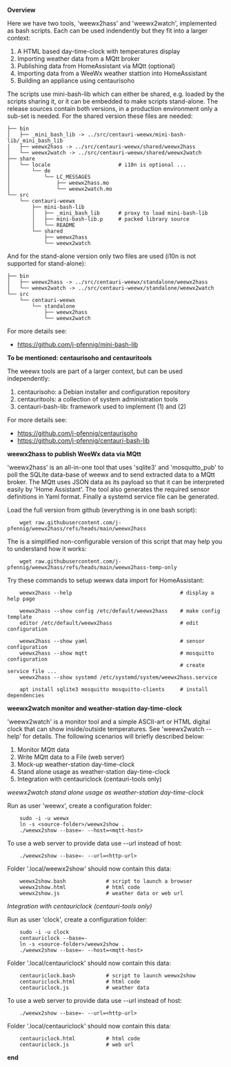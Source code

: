 **Overview**

Here we have two tools, 'weewx2hass' and 'weewx2watch', implemented as bash
scripts. Each can be used indendently but they fit into a larger context:

1. A HTML based day-time-clock with temperatures display
2. Importing weather data from a MQtt broker
3. Publishing data from HomeAssistant via MQtt (optional)
4. Importing data from a WeeWx weather stattion into HomeAssistant
5. Building an appliance using centaurisoho

The scripts use mini-bash-lib which can either be shared, e.g. loaded by the
scripts sharing it, or it can be embedded to make scripts stand-alone. The
release sources contain both versions, in a production environment only a
sub-set is needed. For the shared version these files are needed:

    ├── bin
    │   ├── _mini_bash_lib -> ../src/centauri-weewx/mini-bash-lib/_mini_bash_lib
    │   ├── weewx2hass -> ../src/centauri-weewx/shared/weewx2hass
    │   └── weewx2watch -> ../src/centauri-weewx/shared/weewx2watch
    ├── share
    │   └── locale                      # i10n is optional ...
    │       └── de
    │           └── LC_MESSAGES
    │               ├── weewx2hass.mo
    │               └── weewx2watch.mo
    └── src
        └── centauri-weewx
            ├── mini-bash-lib
            │   ├── _mini_bash_lib      # proxy to load mini-bash-lib
            │   ├── mini-bash-lib.p     # packed library source
            │   └── README
            └── shared
                ├── weewx2hass
                └── weewx2watch

And for the stand-alone version only two files are used (i10n is not
supported for stand-alone):

    ├── bin
    │   ├── weewx2hass -> ../src/centauri-weewx/standalone/weewx2hass
    │   └── weewx2watch -> ../src/centauri-weewx/standalone/weewx2watch
    └── src
        └── centauri-weewx
            └── standalone
                ├── weewx2hass
                └── weewx2watch

For more details see:

- https://github.com/j-pfennig/mini-bash-lib

**To be mentioned: centaurisoho and centauritools**

The weewx tools are part of a larger context, but can be used independently:

1. centaurisoho: a Debian installer and configuration repository
2. centauritools: a collection of system administration tools
3. centauri-bash-lib: framework used to implement (1) and (2) 

For more details see:

- https://github.com/j-pfennig/centaurisoho
- https://github.com/j-pfennig/centauri-bash-lib

**weewx2hass to publish WeeWx data via MQtt**

'weewx2hass' is an all-in-one tool that uses 'sqlite3' and 'mosquitto_pub' to
poll the SQLite data-base of weewx and to send extracted data to a MQtt broker.
The MQtt uses JSON data as its payload so that it can be interpreted easily by
'Home Assistant'. The tool also generates the required sensor definitions in
Yaml format. Finally a systemd service file can be generated.

Load the full version from github (everything is in one bash script):

        wget raw.githubusercontent.com/j-pfennig/weewx2hass/refs/heads/main/weewx2hass

The is a simplified non-configurable version of this script that may help you
to understand how it works:

        wget raw.githubusercontent.com/j-pfennig/weewx2hass/refs/heads/main/weewx2hass-temp-only

Try these commands to setup weewx data import for HomeAssistant:

        weewx2hass --help                                   # display a help page

        weewx2hass --show config /etc/default/weewx2hass    # make config template
        editor /etc/default/weewx2hass                      # edit configuration

        weewx2hass --show yaml                              # sensor configuration
        weewx2hass --show mqtt                              # mosquitto configuration
                                                            # create service file ...
        weewx2hass --show systemd /etc/systemd/system/weewx2hass.service

        apt install sqlite3 mosquitto mosquitto-clients     # install dependencies

**weewx2watch monitor and weather-station day-time-clock**

'weewx2watch' is a monitor tool and a simple ASCII-art or HTML digital clock
that can show inside/outside temperatures. See 'weewx2watch --help' for details.
The following scenarios will briefly described below:

1. Monitor MQtt data
2. Write MQtt data to a File (web server)
3. Mock-up weather-station day-time-clock
4. Stand alone usage as weather-station day-time-clock
5. Integration with centauriclock (centauri-tools only)

*weewx2watch stand alone usage as weather-station day-time-clock*

Run as user 'weewx', create a configuration folder:

        sudo -i -u weewx
        ln -s <source-folder>/weewx2show .
        ./weewx2show --base=- --host=<mqtt-host>

To use a web server to provide data use --url instead of host:

        ./weewx2show --base=- --url=<http-url>

Folder '.local/weewx2show' should now contain this data:

        weewx2show.bash             # script to launch a browser
        weewx2show.html             # html code
        weewx2show.js               # weather data or web url

*Integration with centauriclock (centauri-tools only)*

Run as user 'clock', create a configuration folder:

        sudo -i -u clock
        centauriclock --base=-
        ln -s <source-folder>/weewx2show .
        ./weewx2show --base=- --host=<mqtt-host>

Folder '.local/centauriclock' should now contain this data:

        centauriclock.bash          # script to launch weewx2show
        centauriclock.html          # html code
        centauriclock.js            # weather data

To use a web server to provide data use --url instead of host:

        ./weewx2show --base=- --url=<http-url>

Folder '.local/centauriclock' should now contain this data:

        centauriclock.html          # html code
        centauriclock.js            # web url

**end**
